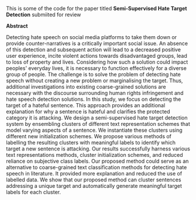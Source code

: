 This is some of the code for the paper titled **Semi-Supervised Hate Target Detection** submiited for review


**Abstract**

Detecting hate speech on social media platforms to take them down or provide counter-narratives is a critically important social issue. An absence of this detection and subsequent action will lead to a decreased positive user experience, incite violent actions towards disadvantaged groups, lead to loss of property and lives. Considering how such a solution could impact peoples' everyday lives, it is necessary to function effectively for a diverse group of people. The challenge is to solve the problem of detecting hate speech without creating a new problem or marginalising the target. Thus, additional investigations into existing coarse-grained solutions are necessary with the discourse surrounding human rights infringement and hate speech detection solutions. 
In this study, we focus on detecting the target of a hateful sentence. This approach provides an additional explanation for why a sentence is hateful and clarifies the protected category it is attacking. We design a semi-supervised hate target detection system by ensembling clusters of different text representation schemes that model varying aspects of a sentence. We instantiate these clusters using different new initialization schemes. We propose various methods of labelling the resulting clusters with meaningful labels to identify which target a new sentence is attacking. Our results successfully harness various text representations methods, cluster initialization schemes, and reduced reliance on subjective class labels. Our proposed method could serve as an alternative to coarse-grained text classification methods for detecting hate speech in literature. It provided more explanation and reduced the use of labelled data. We show that our proposed method can cluster sentences addressing a unique target and automatically generate meaningful target labels for each cluster.
